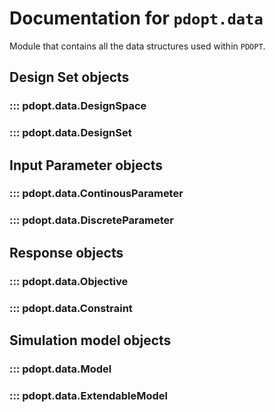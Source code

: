 # Documentation for `pdopt.data`

Module that contains all the data structures used within `PDOPT`.

## Design Set objects

### ::: pdopt.data.DesignSpace

### ::: pdopt.data.DesignSet

## Input Parameter objects

### ::: pdopt.data.ContinousParameter

### ::: pdopt.data.DiscreteParameter

## Response objects

### ::: pdopt.data.Objective

### ::: pdopt.data.Constraint

## Simulation model objects

### ::: pdopt.data.Model

### ::: pdopt.data.ExtendableModel
